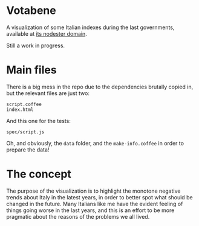 # Votabene

A visualization of some Italian indexes during the last governments, available
at [its nodester domain](http://votabene.nodester.com).

Still a work in progress.

# Main files

There is a big mess in the repo due to the dependencies brutally copied in, but the relevant files are just two:

    script.coffee
    index.html

And this one for the tests:

    spec/script.js

Oh, and obviously, the `data` folder, and the `make-info.coffee` in order to
prepare the data!

# The concept

The purpose of the visualization is to highlight the monotone negative trends
about Italy in the latest years, in order to better spot what should be changed
in the future. Many Italians like me have the evident feeling of things going
worse in the last years, and this is an effort to be more pragmatic about the
reasons of the problems we all lived.

